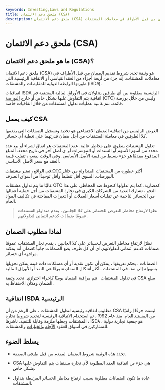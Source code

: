 ```yaml
---
keywords: Investing,Laws and Regulations
title: ملحق دعم الائتمان (CSA)
description: ملحق دعم الائتمان (CSA) هو وثيقة تحدد شروط تقديم الضمان من قبل الأطراف في معاملات المشتقات.
---
```


# ملحق دعم الائتمان (CSA)
## ما هو ملحق دعم الائتمان (CSA)؟

ملحق دعم الائتمان (CSA) هو وثيقة تحدد شروط تقديم [الضمان من](/collateral) قبل الأطراف في معاملات المشتقات. إنه جزء من أربعة أجزاء من العقد القياسي أو الاتفاقية الرئيسية التي طورتها الرابطة الدولية للمقايضات والمشتقات (ISDA).

اتفاقيات ISDA الرئيسية مطلوبة بين أي طرفين يتداولان في الأوراق المالية المشتقة في اتفاقية يتم التفاوض عليها بشكل خاص أو خارج [البورصة](/otc) (OTC) وليس من خلال بورصة قائمة. تتم غالبية عمليات تداول المشتقات من خلال اتفاقيات خاصة.

## كيف يعمل CSA

الغرض الرئيسي من اتفاقية الضمان الاجتماعي هو تحديد وتسجيل الضمانات التي يقدمها كلا الطرفين في معاملة المشتقات من أجل ضمان قدرتهما على تغطية أي خسائر.

تداول المشتقات ينطوي على مخاطر عالية. عقد المشتقات هو اتفاق لشراء أو بيع عدد محدد من أسهم الأسهم أو السندات أو المؤشرات أو أي أصل آخر في تاريخ محدد. المبلغ المدفوع مقدمًا هو جزء بسيط من قيمة الأصل الأساسي. وفي الوقت نفسه ، تتقلب قيمة العقد مع سعر الأصل الأساسي.

في الواقع ، تعتبر [مشتقات OTC](/derivative) أكثر خطورة من المشتقات المتداولة من خلال البورصات. السوق أقل تنظيماً وأقل توحيدًا من أسواق الصرف.

غالبًا ما يتم تداول مشتقات OTC كمضاربة. كما يتم تداولها كتحوط ضد المخاطر. على هذا النحو ، تشارك العديد من الشركات الكبرى في تجارة المشتقات من أجل حماية أعمالها من الخسائر الناجمة عن تقلبات أسعار العملات أو التغيرات المفاجئة في تكاليف المواد الخام.

> نظرًا لارتفاع مخاطر التعرض للخسائر على كلا الجانبين ، يقدم متداولو المشتقات عمومًا ضمانات كدعم ائتماني لتداولاتهم.

>

## لماذا مطلوب الضمان

نظرًا لارتفاع مخاطر التعرض للخسائر على كلا الجانبين ، يقدم تجار المشتقات عمومًا ضمانات كدعم ائتماني لتداولاتهم. أي أن كل طرف يضع الضمانات جانباً كضمان أنه يمكنه مواجهة أي خسائر.

الضمانات ، بحكم تعريفها ، يمكن أن تكون نقدية أو أي ممتلكات ذات قيمة يمكن تحويلها بسهولة إلى نقد. في المشتقات ، أكثر أشكال الضمان شيوعًا هي النقد أو الأوراق المالية.

في تداول المشتقات ، تتم مراقبة الضمان يوميًا كإجراء احترازي. تحدد وثيقة CSA مبلغ الضمان ومكان الاحتفاظ به.

## اتفاقية ISDA الرئيسية

مطلوب اتفاقية رئيسية لتداول المشتقات ، على الرغم من أن CSA ليست جزءًا إلزاميًا من المستند العام. منذ عام 1992 ، تم استخدام الاتفاقية الرئيسية لتحديد شروط تجارة المشتقات وجعلها ملزمة وقابلة للتنفيذ. ناشرها ، ISDA ، هو جمعية تجارية دولية للمشاركين في أسواق العقود [الآجلة](/futures) [والخيارات](/option) والمشتقات.

## يسلط الضوء

- تحدد هذه الوثيقة شروط الضمان المقدم من قبل طرفي الصفقة.

- CSA هي جزء من اتفاقية العقد المطلوبة لأي تجارة مشتقات يتم التفاوض عليها بشكل خاص.

- عادة ما تكون الضمانات مطلوبة بسبب ارتفاع مخاطر الخسائر المرتبطة بتداول المشتقات.

